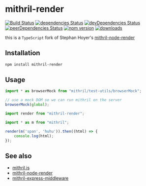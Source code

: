 # mithril-render

[![Build Status](https://travis-ci.org/tlaziuk/mithril-render.svg?branch=master)](https://travis-ci.org/tlaziuk/mithril-render)
[![dependencies Status](https://david-dm.org/tlaziuk/mithril-render/status.svg)](https://david-dm.org/tlaziuk/mithril-render)
[![devDependencies Status](https://david-dm.org/tlaziuk/mithril-render/dev-status.svg)](https://david-dm.org/tlaziuk/mithril-render?type=dev)
[![peerDependencies Status](https://david-dm.org/tlaziuk/mithril-render/peer-status.svg)](https://david-dm.org/tlaziuk/mithril-render?type=peer)
[![npm version](https://badge.fury.io/js/mithril-render.svg)](https://badge.fury.io/js/mithril-render)
[![downloads](https://img.shields.io/npm/dm/mithril-render.svg)](https://www.npmjs.com/package/mithril-render)

this is a `TypeScript` fork  of Stephan Hoyer's [mithril-node-render](https://github.com/MithrilJS/mithril-node-render/)

## Installation

``` sh
npm install mithril-render
```

## Usage

``` typescript
import * as browserMock from "mithril/test-utils/browserMock";

// use a mock DOM so we can run mithril on the server
browserMock(global);

import render from "mithril-render";

import * as m from "mithril";

render(m('span', 'huhu')).then((html) => {
    console.log(html);
});
```

## See also

* [mithril.js](https://github.com/MithrilJS/mithril.js)
* [mithril-node-render](https://github.com/MithrilJS/mithril-node-render/)
* [mithril-express-middleware](https://github.com/tlaziuk/mithril-express-middleware/)
